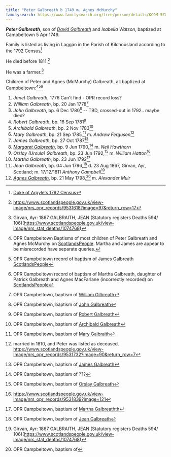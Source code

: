 ```yaml
---
title: "Peter Galbreath b 1749 m. Agnes McMurchy"
familysearch: https://www.familysearch.org/tree/person/details/KC9M-5ZQ
---
```

***Peter Galbreath***, son of *[David Galbreath](galbreath-david-1718.md)* and *Isabella Watson*, baptized at Campbeltown 5 Apr 1749.

Family is listed as living in Laggan in the Parish of Kilchousland according to the 1792 Census[^1792]

He died before 1811.[^jean-marriage]

He was a farmer.[^jean-death]

Children of Peter and Agnes (McMurchy) Galbreath, all baptized at Campbeltown:[^children1][^children2][^children3]

1. *Janet Galbreath*, 1776  Can't find - OPR record loss?
2. *William Galbreath*, bp. 20 Jan 1778[^william-birth]
3. *John Galbreath*, bp. 6 Dec 1780[^john-birth] -- TBD, crossed-out in 1792.. maybe died?
4. *Robert Galbreath*, bp. 16 Sep 1781[^robert-birth]
5. *Archibald Galbreath*, bp. 2 Nov 1783[^archibald-birth]
6. *Mary Galbreath*, bp. 21 Sep 1785,[^mary-birth] m. *Andrew Ferguson*[^mary-marriage]
7. *James Galbreath*, bp. 27 Oct 1787[^james-birth]
8. *[Margaret Galbreath](galbreath-margaret-1790.md)*, bp. 9 Jun 1790,[^margaret-birth] m. *Neil Hawthorn*
9. *Orslay (Ursula) Galbreath*, bp. 23 Jun 1792,[^ursula-birth] m. *William Hatton*[^ursula-marriage]
10. *Martha Galbreath*, bp. 23 Jun 1792[^martha-birth]
11. *Jean Galbreath*, bp. 04 Jun 1796,[^jean-birth] d. 23 Aug 1867, Girvan, Ayr, Scotland; m. 17/12/1811 *Anthony Campbell*[^jean-death]
12. *[Agnes Galbreath](galbreath-agnes-1798.md)*, bp. 21 May 1798,[^agnes-birth] m. *Alexander Muir*


[^1792]: [Duke of Argyle's 1792 Census](/sources/list-of-inhabitants-upon-the-duke-of-argylls-property-in-kintyre-1792.md#page-178)

[^children1]: OPR Campbeltown Baptisms of most children of Peter Galbreath and Agnes McMurchy on [ScotlandsPeople](https://www.scotlandspeople.gov.uk/record-results?search_type=people&event=%28B%20OR%20C%20OR%20S%29&record_type%5B0%5D=opr_births&church_type=Old%20Parish%20Registers&dl_cat=church&dl_rec=church-births-baptisms&surname=galbreath&surname_so=fuzzy&forename_so=starts&from_year=1760&to_year=1805&parent_names_so=exact&parent_name_two=mcmurchy&parent_name_two_so=starts&county=ARGYLL&record=Church%20of%20Scotland%20%28old%20parish%20registers%29%20Roman%20Catholic%20Church%20Other%20churches&sort=asc&order=Date&field=year).  Martha and James are appear to be misrecorded have separate queries.

[^children2]: OPR Campbeltown record of baptism of James Galbreath [ScotlandsPeople](https://www.scotlandspeople.gov.uk/record-results?search_type=people&event=%28B%20OR%20C%20OR%20S%29&record_type%5B0%5D=opr_births&church_type=Old%20Parish%20Registers&dl_cat=church&dl_rec=church-births-baptisms&surname=galbreath&surname_so=fuzzy&forename_so=starts&from_year=1775&to_year=1791&parent_names_so=exact&parent_name_two=macmurchy&parent_name_two_so=exact&county=ARGYLL&record=Church%20of%20Scotland%20%28old%20parish%20registers%29%20Roman%20Catholic%20Church%20Other%20churches&rd_real_name%5B0%5D=CAMPBELTOWN%20%28LANDWARD%29%20OR%20CAMPBELTOWN%20%28BURGH%29%20OR%20CAMPBELTOWN&rd_display_name%5B0%5D=CAMPBELTOWN%20%28LANDWARD%29%7CCAMPBELTOWN%20%28BURGH%29%7CCAMPBELTOWN_CAMPBELTOWN&rd_label%5B0%5D=CAMPBELTOWN&rd_name%5B0%5D=CAMPBELTOWN%20%2ALANDWARD%2A%20OR%20CAMPBELTOWN%20%2ABURGH%2A%20OR%20CAMPBELTOWN)

[^children3]: OPR Campbeltown record of baptism of Martha Galbreath, daughter of Patrick Galbreath and Agnes MacFarlane (incorrectly recorded) on [ScotlandsPeople](https://www.scotlandspeople.gov.uk/record-results?search_type=people&event=%28B%20OR%20C%20OR%20S%29&record_type%5B0%5D=opr_births&church_type=Old%20Parish%20Registers&dl_cat=church&dl_rec=church-births-baptisms&surname=galbreath&surname_so=fuzzy&forename_so=starts&from_year=1790&to_year=1790&parent_names_so=exact&parent_name_two=mac&parent_name_two_so=starts&county=ARGYLL&record=Church%20of%20Scotland%20%28old%20parish%20registers%29%20Roman%20Catholic%20Church%20Other%20churches&rd_real_name%5B0%5D=CAMPBELTOWN%20%28LANDWARD%29%20OR%20CAMPBELTOWN%20%28BURGH%29%20OR%20CAMPBELTOWN&rd_display_name%5B0%5D=CAMPBELTOWN%20%28LANDWARD%29%7CCAMPBELTOWN%20%28BURGH%29%7CCAMPBELTOWN_CAMPBELTOWN&rd_label%5B0%5D=CAMPBELTOWN&rd_name%5B0%5D=CAMPBELTOWN%20%2ALANDWARD%2A%20OR%20CAMPBELTOWN%20%2ABURGH%2A%20OR%20CAMPBELTOWN)

[^william-birth]: OPR Campbeltown, baptism of [William Gilbreath](/sources/opr-campbeltown-births.md#1778-01-20-william-gilbreath)

[^john-birth]: OPR Campbeltown, baptism of [John Galbreath](/sources/opr-campbeltown-births.md#1780-12-06-john-galbreath)

[^robert-birth]: OPR Campbeltown, baptism of [Robert Galbreath](/sources/opr-campbeltown-births.md#1781-09-16-robert-galbreath)

[^archibald-birth]: OPR Campbeltown, baptism of [Archibald Galbreath](/sources/opr-campbeltown-births.md#1783-11-02-archibald-galbreath)

[^mary-birth]: OPR Campbeltown, baptism of [Mary Galbraith](/sources/opr-campbeltown-births.md#1785-09-21-mary-galbraith)

[^mary-marriage]: married in 1810, and Peter was listed as deceased.  https://www.scotlandspeople.gov.uk/view-image/nrs_opr_records/9531732?image=90&return_row=7

[^james-birth]: OPR Campbeltown, baptism of [James Galbreath](/sources/opr-campbeltown-births.md#1787-10-27-james-galbreath)

[^margaret-birth]: OPR Campbeltown, baptism of ???

[^ursula-birth]: OPR Campbeltown, baptism of [Orslay Galbreath](/sources/opr-campbeltown-births.md#1792-06-23-orslay-galbreath)

[^ursula-marriage]: https://www.scotlandspeople.gov.uk/view-image/nrs_opr_records/9531839?image=121

[^martha-birth]: OPR Campbeltown, baptism of [Martha Galbreathth](/sources/opr-campbeltown-births.md#1792-06-23-martha-galbreath)

[^jean-birth]: OPR Campbeltown, baptism of [Jean Galbreath](/sources/opr-campbeltown-births.md#1796-06-04-jean-galbreath)

[^jean-marriage]: https://www.scotlandspeople.gov.uk/view-image/nrs_opr_records/9531618?image=97&return_row=17

[^jean-death]: Girvan, Ayr: 1867 GALBRAITH, JEAN (Statutory registers Deaths 594/ 106)(https://www.scotlandspeople.gov.uk/view-image/nrs_stat_deaths/1074768)

[^agnes-birth]: OPR Campbeltown, baptism of 

